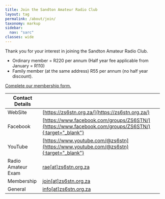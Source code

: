 ```yaml
---
title: Join the Sandton Amateur Radio Club
layout: tag
permalink: /about/join/
taxonomy: markup
sidebar:
  nav: "sarc"
classes: wide
---
```


Thank you for your interest in joining the Sandton Amateur Radio Club.

 - Ordinary member = R220 per annum (Half year fee applicable from January = R110)
 - Family member (at the same address) R55 per annum (no half year discount).

<a href="https://docs.google.com/forms/d/e/1FAIpQLSfo8oMabBlrftJw6l11brMEjqLcFKvfCpw68_K-NGtcoLolLQ/viewform" target="_blank">Complete our membership form.</a>


| Contact Details|  |
| ----------- | ----------- |
| <i class="fa fa-globe"></i> WebSite |  [https://zs6stn.org.za/](https://zs6stn.org.za/) |
| <i class="fab fa-facebook"></i> Facebook | [https://www.facebook.com/groups/ZS6STN/](https://www.facebook.com/groups/ZS6STN/){:target="_blank"} |
| <i class="fab fa-youtube"></i> YouTube | [https://www.youtube.com/@zs6stn](https://www.youtube.com/@zs6stn){:target="_blank"} |
| <i class="fas fa-envelope"></i> Radio Amateur Exam|<a href="javascript:location.href = 'mailto:' + ['rae','zs6stn.org.za'].join('@')" aria-label="email"> rae[at]zs6stn.org.za</a>|
| <i class="fas fa-envelope"></i> Membership|<a href="javascript:location.href = 'mailto:' + ['join','zs6stn.org.za'].join('@')" aria-label="email">join[at]zs6stn.org.za</a>|
| <i class="fas fa-envelope"></i> General|<a href="javascript:location.href = 'mailto:' + ['info','zs6stn.org.za'].join('@')" aria-label="email">info[at]zs6stn.org.za</a>|

